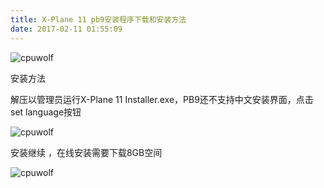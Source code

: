 ```yaml
---
title: X-Plane 11 pb9安装程序下载和安装方法
date: 2017-02-11 01:55:09
---
```



![cpuwolf](/images/data/attachment/201702/11/095503ytmlsunn12uya4au.jpg)


安装方法

解压以管理员运行X-Plane 11 Installer.exe，PB9还不支持中文安装界面，点击set language按钮

![cpuwolf](/images/data/attachment/201702/11/095742i2xjxgc00ao000o8.jpg)


安装继续 ，在线安装需要下载8GB空间


![cpuwolf](/images/data/attachment/201702/11/100049h9qmhrrqk0rwarv9.jpg)

